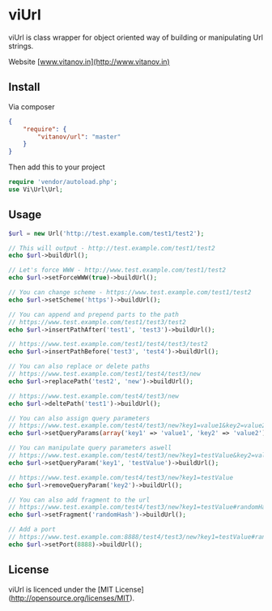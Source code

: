 viUrl
=====

viUrl is class wrapper for object oriented way of building or manipulating Url strings.

Website [www.vitanov.in](http://www.vitanov.in)

## Install

Via composer

```json
{
	"require": {
		"vitanov/url": "master"
	}
}
```

Then add this to your project

```php
require 'vendor/autoload.php';
use Vi\Url\Url;
```

## Usage

```php
$url = new Url('http://test.example.com/test1/test2');
```

```php
// This will output - http://test.example.com/test1/test2
echo $url->buildUrl();
```

```php
// Let's force WWW - http://www.test.example.com/test1/test2
echo $url->setForceWWW(true)->buildUrl();
```

```php
// You can change scheme - https://www.test.example.com/test1/test2
echo $url->setScheme('https')->buildUrl();
```

```php
// You can append and prepend parts to the path
// https://www.test.example.com/test1/test3/test2
echo $url->insertPathAfter('test1', 'test3')->buildUrl();
```

```php
// https://www.test.example.com/test1/test4/test3/test2
echo $url->insertPathBefore('test3', 'test4')->buildUrl();
```

```php
// You can also replace or delete paths
// https://www.test.example.com/test1/test4/test3/new
echo $url->replacePath('test2', 'new')->buildUrl();
```

```php
// https://www.test.example.com/test4/test3/new
echo $url->deltePath('test1')->buildUrl();
```

```php
// You can also assign query parameters
// https://www.test.example.com/test4/test3/new?key1=value1&key2=value2
echo $url->setQueryParams(array('key1' => 'value1', 'key2' => 'value2'))->buildUrl();
```

```php
// You can manipulate query parameters aswell
// https://www.test.example.com/test4/test3/new?key1=testValue&key2=value2
echo $url->setQueryParam('key1', 'testValue')->buildUrl();
```

```php
// https://www.test.example.com/test4/test3/new?key1=testValue
echo $url->removeQueryParam('key2')->buildUrl();
```

```php
// You can also add fragment to the url
// https://www.test.example.com/test4/test3/new?key1=testValue#randomHash
echo $url->setFragment('randomHash')->buildUrl();
```

```php
// Add a port
// https://www.test.example.com:8888/test4/test3/new?key1=testValue#randomHash
echo $url->setPort(8888)->buildUrl();
```

## License

viUrl is licenced under the [MIT License] (http://opensource.org/licenses/MIT).